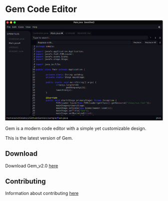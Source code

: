 # Gem Code Editor
<p align="center">
    <img src="resources/gems1.png" alt="">
</p>
Gem is a modern code editor with a simple yet customizable design.  
  
This is the latest version of Gem.

## Download
Download Gem_v2.0 [here](https://github.com/adxl/Gem/releases/tag/2.0)

## Contributing
Information about contributing [here](https://github.com/adxl/Gem)






